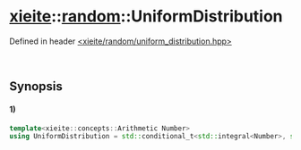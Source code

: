 # [xieite](../../xieite.md)\:\:[random](../../random.md)\:\:UniformDistribution
Defined in header [<xieite/random/uniform_distribution.hpp>](../../../include/xieite/random/uniform_distribution.hpp)

&nbsp;

## Synopsis
#### 1)
```cpp
template<xieite::concepts::Arithmetic Number>
using UniformDistribution = std::conditional_t<std::integral<Number>, std::conditional_t<std::same_as<Number, bool>, std::bernoulli_distribution, std::uniform_int_distribution<Number>>, std::uniform_real_distribution<Number>>;
```
